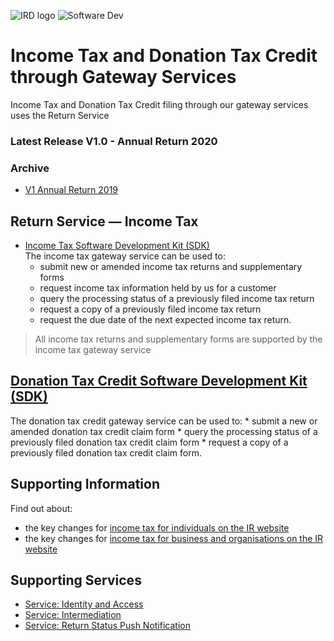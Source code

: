 ![IRD logo](../../../Images/IRlogo.gif)
![Software Dev](../../../Images/SoftwareDev.png)


# Income Tax and Donation Tax Credit through Gateway Services

Income Tax and Donation Tax Credit filing through our gateway services uses the Return Service

### Latest Release V1.0 - Annual Return 2020

### Archive 
* [V1 Annual Return 2019](archive/2019/)


## Return Service ― Income Tax	
* [Income Tax Software Development Kit (SDK)](IncomeTax.md)  
The income tax gateway service can be used to:
	*	submit new or amended income tax returns and supplementary forms
	*	request income tax information held by us for a customer
	*	query the processing status of a previously filed income tax return
	*	request a copy of a previously filed income tax return
	*	request the due date of the next expected income tax return.
	
> All income tax returns and supplementary forms are supported by the income tax gateway service


## [Donation Tax Credit Software Development Kit (SDK)](DonationTaxCredit.md)  
The donation tax credit gateway service can be used to:
	*	submit a new or amended donation tax credit claim form
	*	query the processing status of a previously filed donation tax credit claim form
	*	request a copy of a previously filed donation tax credit claim form.

## Supporting Information
Find out about:
*	the key changes for [income tax for individuals on the IR website](https://www.ird.govt.nz/income-tax/income-tax-for-individuals)
*	the key changes for [income tax for business and organisations on the IR website](https://www.ird.govt.nz/income-tax/income-tax-for-businesses-and-organisations)


## Supporting Services

* [Service: Identity and Access](https://github.com/InlandRevenue/Gateway_Services-Access/tree/master/Identity%20and%20Access) 
* [Service: Intermediation](https://github.com/InlandRevenue/Gateway_Services-Access/tree/master/Service%20-%20Intermediation)
* [Service: Return Status Push Notification](../Service%20-%20Push%20Notification)
